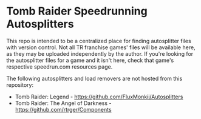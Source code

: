 # Tomb Raider Speedrunning Autosplitters
This repo is intended to be a centralized place for finding autosplitter files with version control.
Not all TR franchise games' files will be available here, as they may be uploaded independently by the author.
If you're looking for the autosplitter files for a game and it isn't here, check that game's respective speedrun.com resources page.

The following autosplitters and load removers are not hosted from this repository:
* Tomb Raider: Legend - https://github.com/FluxMonkii/Autosplitters
* Tomb Raider: The Angel of Darkness - https://github.com/rtrger/Components
